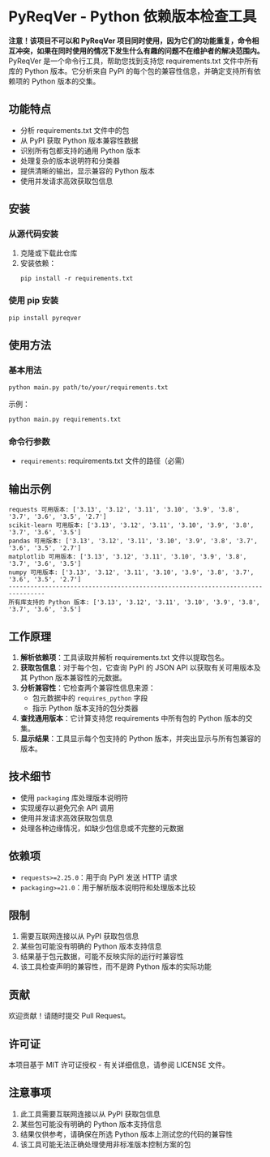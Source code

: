 # PyReqVer - Python 依赖版本检查工具
**注意！该项目不可以和 PyReqVer 项目同时使用，因为它们的功能重复，命令相互冲突，如果在同时使用的情况下发生什么有趣的问题不在维护者的解决范围内。**
PyReqVer 是一个命令行工具，帮助您找到支持您 requirements.txt 文件中所有库的 Python 版本。它分析来自 PyPI 的每个包的兼容性信息，并确定支持所有依赖项的 Python 版本的交集。

## 功能特点

- 分析 requirements.txt 文件中的包
- 从 PyPI 获取 Python 版本兼容性数据
- 识别所有包都支持的通用 Python 版本
- 处理复杂的版本说明符和分类器
- 提供清晰的输出，显示兼容的 Python 版本
- 使用并发请求高效获取包信息

## 安装

### 从源代码安装

1. 克隆或下载此仓库
2. 安装依赖：
   ```
   pip install -r requirements.txt
   ```

### 使用 pip 安装

```bash
pip install pyreqver
```

## 使用方法

### 基本用法

```bash
python main.py path/to/your/requirements.txt
```

示例：
```bash
python main.py requirements.txt
```

### 命令行参数

- `requirements`: requirements.txt 文件的路径（必需）

## 输出示例

```
requests 可用版本: ['3.13', '3.12', '3.11', '3.10', '3.9', '3.8', '3.7', '3.6', '3.5', '2.7']
scikit-learn 可用版本: ['3.13', '3.12', '3.11', '3.10', '3.9', '3.8', '3.7', '3.6', '3.5']
pandas 可用版本: ['3.13', '3.12', '3.11', '3.10', '3.9', '3.8', '3.7', '3.6', '3.5', '2.7']
matplotlib 可用版本: ['3.13', '3.12', '3.11', '3.10', '3.9', '3.8', '3.7', '3.6', '3.5']
numpy 可用版本: ['3.13', '3.12', '3.11', '3.10', '3.9', '3.8', '3.7', '3.6', '3.5', '2.7']
--------------------------------------------------------------------------------
所有库支持的 Python 版本: ['3.13', '3.12', '3.11', '3.10', '3.9', '3.8', '3.7', '3.6', '3.5']
```

## 工作原理

1. **解析依赖项**：工具读取并解析 requirements.txt 文件以提取包名。
2. **获取包信息**：对于每个包，它查询 PyPI 的 JSON API 以获取有关可用版本及其 Python 版本兼容性的元数据。
3. **分析兼容性**：它检查两个兼容性信息来源：
   - 包元数据中的 `requires_python` 字段
   - 指示 Python 版本支持的包分类器
4. **查找通用版本**：它计算支持您 requirements 中所有包的 Python 版本的交集。
5. **显示结果**：工具显示每个包支持的 Python 版本，并突出显示与所有包兼容的版本。

## 技术细节

- 使用 `packaging` 库处理版本说明符
- 实现缓存以避免冗余 API 调用
- 使用并发请求高效获取包信息
- 处理各种边缘情况，如缺少包信息或不完整的元数据

## 依赖项

- `requests>=2.25.0`：用于向 PyPI 发送 HTTP 请求
- `packaging>=21.0`：用于解析版本说明符和处理版本比较

## 限制

1. 需要互联网连接以从 PyPI 获取包信息
2. 某些包可能没有明确的 Python 版本支持信息
3. 结果基于包元数据，可能不反映实际的运行时兼容性
4. 该工具检查声明的兼容性，而不是跨 Python 版本的实际功能

## 贡献

欢迎贡献！请随时提交 Pull Request。

## 许可证

本项目基于 MIT 许可证授权 - 有关详细信息，请参阅 LICENSE 文件。

## 注意事项

1. 此工具需要互联网连接以从 PyPI 获取包信息
2. 某些包可能没有明确的 Python 版本支持信息
3. 结果仅供参考，请确保在所选 Python 版本上测试您的代码的兼容性
4. 该工具可能无法正确处理使用非标准版本控制方案的包